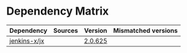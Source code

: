 # Dependency Matrix

Dependency | Sources | Version | Mismatched versions
---------- | ------- | ------- | -------------------
[jenkins-x/jx](https://github.com/jenkins-x/jx.git) |  | [2.0.625](https://github.com/jenkins-x/jx/releases/tag/v2.0.625) | 
